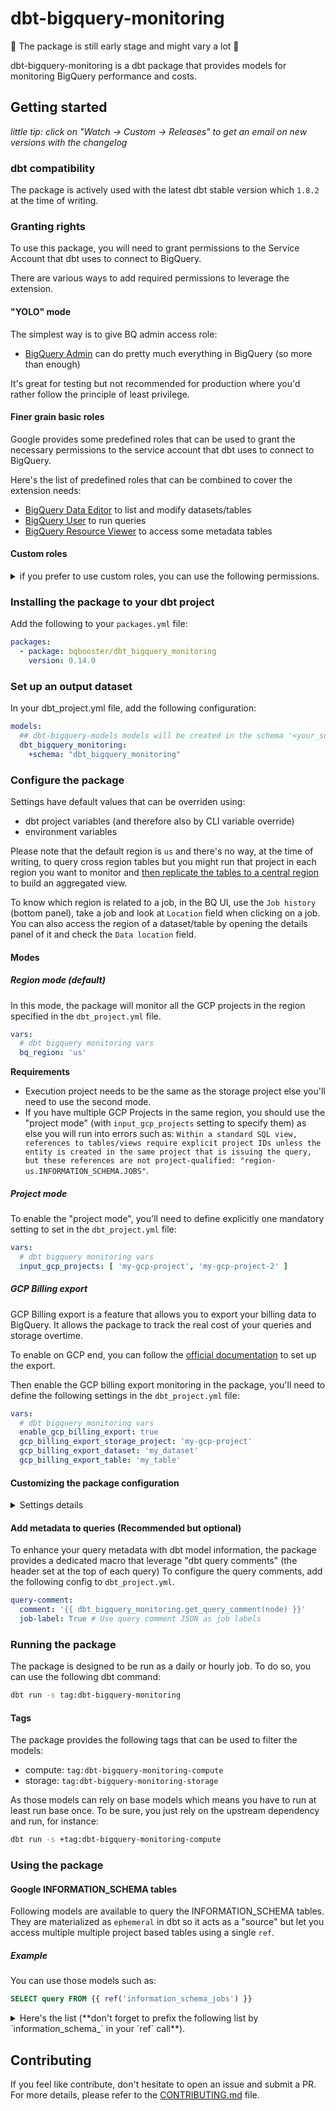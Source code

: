 # dbt-bigquery-monitoring

🚧 The package is still early stage and might vary a lot 🚧

dbt-bigquery-monitoring is a dbt package that provides models for monitoring BigQuery performance and costs.

## Getting started

*little tip: click on "Watch -> Custom -> Releases" to get an email on new versions with the changelog*

### dbt compatibility

The package is actively used with the latest dbt stable version which `1.8.2` at the time of writing.

### Granting rights

To use this package, you will need to grant permissions to the Service Account that dbt uses to connect to BigQuery.

There are various ways to add required permissions to leverage the extension.

#### "YOLO" mode

The simplest way is to give BQ admin access role:
- [BigQuery Admin](https://cloud.google.com/bigquery/docs/access-control#bigquery.admin) can do pretty much everything in BigQuery (so more than enough)

It's great for testing but not recommended for production where you'd rather follow the principle of least privilege.

#### Finer grain basic roles

Google provides some predefined roles that can be used to grant the necessary permissions to the service account that dbt uses to connect to BigQuery.

Here's the list of predefined roles that can be combined to cover the extension needs:

- [BigQuery Data Editor](https://cloud.google.com/bigquery/docs/access-control#bigquery.dataEditor) to list and modify datasets/tables
- [BigQuery User](https://cloud.google.com/bigquery/docs/access-control#bigquery.user) to run queries
- [BigQuery Resource Viewer](https://cloud.google.com/bigquery/docs/access-control#bigquery.resourceViewer) to access some metadata tables

#### Custom roles

<details>
<summary>
if you prefer to use custom roles, you can use the following permissions.
</summary >

This list might not be exhaustive and you might need to add more permissions depending on your use case but it should be a good start:

- __bigquery.jobs.create__ - To Create BigQuery request
- __bigquery.tables.get__ - To access BigQuery tables data
- __bigquery.tables.list__ - To access BigQuery tables data
- __bigquery.jobs.listAll__ - To access BigQuery jobs data

   - At the organization or project level, depending on desired scope
   - Note that JOBS_BY_ORGANIZATION is only available to users with defined Google Cloud organizations. More information on permissions and access control in BigQuery can be found [here](https://cloud.google.com/bigquery/docs/access-control).

- __bigquery.reservations.list__ - To [access BigQuery Reservations data](https://cloud.google.com/bigquery/docs/information-schema-reservations#required_permissions)
- __bigquery.capacityCommitments.list__ - To [access BigQuery Reservations data](https://cloud.google.com/bigquery/docs/information-schema-reservations#required_permissions)
- __bigquery.reservationAssignments.list__ - To [access BigQuery Reservations data](https://cloud.google.com/bigquery/docs/information-schema-reservations#required_permissions)

</details>

### Installing the package to your dbt project

Add the following to your `packages.yml` file:

```yml {"id":"01J6QQ78T6KQCXF8VPNH8BXBYM"}
packages:
  - package: bqbooster/dbt_bigquery_monitoring
    version: 0.14.0
```

### Set up an output dataset

In your dbt_project.yml file, add the following configuration:

```yml {"id":"01J6QQ78T7AR9FAHKAFYQCJZ41"}
models:
  ## dbt-bigquery-models models will be created in the schema '<your_schema>_dbt_bigquery_monitoring' (or anything related if you override output schema system through a macro)
  dbt_bigquery_monitoring:
    +schema: "dbt_bigquery_monitoring"
```

### Configure the package

Settings have default values that can be overriden using:

- dbt project variables (and therefore also by CLI variable override)
- environment variables

Please note that the default region is `us` and there's no way, at the time of writing, to query cross region tables but you might run that project in each region you want to monitor and [then replicate the tables to a central region](https://cloud.google.com/bigquery/docs/data-replication) to build an aggregated view.

To know which region is related to a job, in the BQ UI, use the `Job history` (bottom panel), take a job and look at `Location` field when clicking on a job. You can also access the region of a dataset/table by opening the details panel of it and check the `Data location` field.

#### Modes

##### Region mode (default)

In this mode, the package will monitor all the GCP projects in the region specified in the `dbt_project.yml` file.

```yml {"id":"01J6QQ78T7AR9FAHKAG0C6D6SZ"}
vars:
  # dbt bigquery monitoring vars
  bq_region: 'us'
```

**Requirements**

- Execution project needs to be the same as the storage project else you'll need to use the second mode.
- If you have multiple GCP Projects in the same region, you should use the "project mode" (with `input_gcp_projects` setting to specify them) as else you will run into errors such as: `Within a standard SQL view, references to tables/views require explicit project IDs unless the entity is created in the same project that is issuing the query, but these references are not project-qualified: "region-us.INFORMATION_SCHEMA.JOBS"`.

##### Project mode

To enable the "project mode", you'll need to define explicitly one mandatory setting to set in the `dbt_project.yml` file:

```yml {"id":"01J6QQ78T7AR9FAHKAG3ASVQHP"}
vars:
  # dbt bigquery monitoring vars
  input_gcp_projects: [ 'my-gcp-project', 'my-gcp-project-2' ]
```

##### GCP Billing export

GCP Billing export is a feature that allows you to export your billing data to BigQuery. It allows the package to track the real cost of your queries and storage overtime.

To enable on GCP end, you can follow the [official documentation](https://cloud.google.com/billing/docs/how-to/export-data-bigquery) to set up the export.

Then enable the GCP billing export monitoring in the package, you'll need to define the following settings in the `dbt_project.yml` file:

```yml
vars:
  # dbt bigquery monitoring vars
  enable_gcp_billing_export: true
  gcp_billing_export_storage_project: 'my-gcp-project'
  gcp_billing_export_dataset: 'my_dataset'
  gcp_billing_export_table: 'my_table'
```

#### Customizing the package configuration

<details>
<summary>
Settings details
</summary>

Following settings are defined with following template: `dbt_project_variable` (__Environment variable__) : description (default if any).

#### Optional settings

##### Environment

- `input_gcp_projects` (__DBT_BQ_MONITORING_GCP_PROJECTS__) : list of GCP projects to monitor (default: `[]`)
- `bq_region` (__DBT_BQ_MONITORING_REGION__) : region where the monitored projects are located (default: `us`)

##### Pricing

- `use_flat_pricing` (__DBT_BQ_MONITORING_USE_FLAT_PRICING__) : whether to use flat pricing or not (default: `true`)
- `per_billed_tb_price` (__DBT_BQ_MONITORING_PER_BILLED_TB_PRICE__) : price in US dollars per billed TB of data processed (default: `6,25`)
- `free_tb_per_month` (__DBT_BQ_MONITORING_FREE_TB_PER_MONTH__) : free on demand compute quota TB per month (default: `1`)
- `hourly_slot_price` (__DBT_BQ_MONITORING_HOURLY_SLOT_PRICE__) : hourly price in US dollars per slot per hour (default: `0.04`)
- `active_logical_storage_gb_price` (__DBT_BQ_MONITORING_ACTIVE_LOGICAL_STORAGE_GB_PRICE__) : monthly price in US dollars per active logical storage GB (default: `0.02`)
- `long_term_logical_storage_gb_price` (__DBT_BQ_MONITORING_LONG_TERM_LOGICAL_STORAGE_GB_PRICE__) : monthly price in US dollars per long term logical storage GB (default: `0.01`)
- `active_physical_storage_gb_price` (__DBT_BQ_MONITORING_ACTIVE_PHYSICAL_STORAGE_GB_PRICE__) : monthly price in US dollars per active physical storage GB (default: `0.04`)
- `long_term_physical_storage_gb_price` (__DBT_BQ_MONITORING_LONG_TERM_PHYSICAL_STORAGE_GB_PRICE__) : monthly price in US dollars per long term physical storage GB (default: `0.02`)
- `bi_engine_gb_hourly_price` (__DBT_BQ_MONITORING_BI_ENGINE_GB_HOURLY_PRICE__): hourly price in US dollars per BI engine GB of memory (default: `0.0416`)
- `free_storage_gb_per_month` (__DBT_BQ_MONITORING_FREE_STORAGE_GB_PER_MONTH__) : free storage GB per month (default: `10`)

###### Package

- `lookback_window_days` (__DBT_BQ_MONITORING_LOOKBACK_WINDOW_DAYS__) : number of days to look back for monitoring (default: `7`)
- `lookback_incremental_billing_window_days` (__DBT_BQ_MONITORING_LOOKBACK_INCREMENTAL_BILLING_WINDOW_DAYS__) : number of days to look back for monitoring (default: `3`)
- `output_limit_size` (__DBT_BQ_MONITORING_OUTPUT_LIMIT_SIZE__) : limit size to use for the models (default: `1000`)
- `output_partition_expiration_days` (__DBT_BQ_MONITORING_OUTPUT_LIMIT_SIZE__) : default table expiration in days for incremental models (default: `365` days)
- `use_copy_partitions` (__DBT_BQ_MONITORING_USE_COPY_PARTITIONS__) : whether to use copy partitions or not (default: `true`)

###### GCP Billing export
- `enable_gcp_billing_export` (__DBT_BQ_MONITORING_ENABLE_GCP_BILLING_EXPORT__) : toggle to enable GCP billing export monitoring (default: `false`)
- `gcp_billing_export_storage_project` (__DBT_BQ_MONITORING_GCP_BILLING_EXPORT_STORAGE_PROJECT__) : the GCP project where billing export data is stored (default: `'placeholder'` if `enable_gcp_billing_export` is `true`; otherwise `None`)
- `gcp_billing_export_dataset` (__DBT_BQ_MONITORING_GCP_BILLING_EXPORT_DATASET__) : the dataset for GCP billing export data (default: `'placeholder'` if `enable_gcp_billing_export` is `true`; otherwise `None`)
- `gcp_billing_export_table` (__DBT_BQ_MONITORING_GCP_BILLING_EXPORT_TABLE__) : the table for GCP billing export data (default: `'placeholder'` if `enable_gcp_billing_export` is `true`; otherwise `None`)


</details>

#### Add metadata to queries (Recommended but optional)

To enhance your query metadata with dbt model information, the package provides a dedicated macro that leverage "dbt query comments" (the header set at the top of each query)
To configure the query comments, add the following config to `dbt_project.yml`.

```yaml {"id":"01J6QQ78T7AR9FAHKAG3R5WP1F"}
query-comment:
  comment: '{{ dbt_bigquery_monitoring.get_query_comment(node) }}'
  job-label: True # Use query comment JSON as job labels
```

### Running the package

The package is designed to be run as a daily or hourly job.
To do so, you can use the following dbt command:

```bash {"id":"01J6QQ78T7AR9FAHKAG7CQMP48"}
dbt run -s tag:dbt-bigquery-monitoring
```

#### Tags

The package provides the following tags that can be used to filter the models:

- compute: `tag:dbt-bigquery-monitoring-compute`
- storage: `tag:dbt-bigquery-monitoring-storage`

As those models can rely on base models which means you have to run at least run base once.
To be sure, you just rely on the upstream dependency and run, for instance:

```bash {"id":"01J6QQ78T7AR9FAHKAG8522SEV"}
dbt run -s +tag:dbt-bigquery-monitoring-compute
```

### Using the package

#### Google INFORMATION_SCHEMA tables

Following models are available to query the INFORMATION_SCHEMA tables. They are materialized as `ephemeral` in dbt so it acts as a "source" but let you access multiple multiple project based tables using a single `ref`.

##### Example

You can use those models such as:

```sql {"id":"01J6QQ78T7AR9FAHKAGA263BMF"}
SELECT query FROM {{ ref('information_schema_jobs') }}
```

<details>
<summary>
Here's the list (**don't forget to prefix the following list by `information_schema_` in your `ref` call**).
</summary>

- access_control

   - object_privileges

- bi_engine

   - bi_capacities
   - bi_capacity_changes

- configuration

   - effective_project_options
   - organization_options
   - organization_options_changes
   - project_options
   - project_options_changes

- datasets

   - links
   - schemata
   - schemata_options
   - schemata_replicas
   - shared_dataset_usage

- jobs

   - jobs
   - jobs_by_folder
   - jobs_by_organization
   - jobs_by_project
   - jobs_by_user

- jobs_timeline

   - jobs_timeline
   - jobs_timeline_by_folder
   - jobs_timeline_by_organization
   - jobs_timeline_by_user

- recommendations_and_insights

   - insights
   - recommendations_by_organization
   - recommendations

- reservations

   - assignment_changes
   - assignments
   - capacity_commitment_changes
   - capacity_commitments
   - reservation_changes
   - reservations
   - reservations_timeline

- routines

   - parameters
   - routine_options
   - routines

- search_indexes

   - search_index_columns
   - search_indexes

- sessions

   - sessions
   - sessions_by_project
   - sessions_by_user

- streaming

   - streaming_timeline
   - streaming_timeline_by_folder
   - streaming_timeline_by_organization

- tables

   - column_field_paths
   - columns
   - constraint_column_usage
   - key_column_usage
   - partitions
   - table_constraints
   - table_options
   - table_snapshots
   - table_storage
   - table_storage_by_organization
   - table_storage_usage_timeline
   - table_storage_usage_timeline_by_organization
   - tables

- vector_indexes

   - vector_index_columns
   - vector_index_options
   - vector_indexes

- views

   - materialized_views
   - views

- write_api

   - write_api_timeline
   - write_api_timeline_by_folder
   - write_api_timeline_by_organization


- gcp_billing_export

   - gcp_billing_export_resource_v1

#### Models

The package provides the following datamarts that can be easily used to build monitoring charts and dashboards:

- global

  - daily_spend
  - dbt_bigquery_monitoring_options

- compute

  - billing
    - compute_billing_per_hour

  - bi engine
    - bi_engine_usage_per_minute
    - bi_engine_usage_per_hour

  - cost
    - compute_cost_per_hour
    - compute_cost_per_hour_view (adds computed metrics)
    - compute_cost_per_minute
    - compute_cost_per_minute_view (adds computed metrics)

  - jobs
    - most_expensive_jobs
    - most_repeated_jobs
    - slowest_jobs

  - models
    - most_expensive_models
    - most_repeated_models

  - reservations
    - reservation_usage_per_minute

  - users
    - most_expensive_users

- storage

  - dataset_with_better_pricing_on_logical_billing_model
  - dataset_with_better_pricing_on_physical_billing_model
  - dataset_with_cost
  - most_expensive_tables
  - partitions_monitoring
  - read_heavy_tables
  - storage_billing_per_hour
  - table_with_better_pricing_on_logical_billing_model
  - table_with_better_pricing_on_physical_billing_model
  - unused_tables

</details>

## Contributing

If you feel like contribute, don't hesitate to open an issue and submit a PR.
For more details, please refer to the [CONTRIBUTING.md](CONTRIBUTING.md) file.
